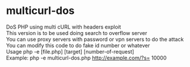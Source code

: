 # multicurl-dos
DoS PHP using multi cURL with headers exploit<br />
This version is to be used doing search to overflow server<br />
You can use proxy servers with password or vpn servers to do the attack<br />
You can modify this code to do fake id number or whatever<br />
Usage php -e [file.php] [target] [number-of-request]<br />
Example: php -e multicurl-dos.php http://example.com/?s= 10000
